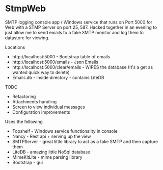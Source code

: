 # StmpWeb

SMTP logging console app / Windows service that runs on Port 5000 for Web with a STMP Server on port 25, 587.
Hacked together in an evening to just allow me to send emails to a fake SMTP monitor and log them to datastore for viewing.

Locations
* http://localhost:5000 - Bootstrap table of emails
* http://localhost:5000/emails - Json Emails
* http://localhost:5000/clear/emails - WIPES the database (It's a get as wanted quick way to delete)
* Emails.db - inside directory - contains LiteDB

TODO
* Refactoring
* Attachments handling 
* Screen to view individual messages
* Configuration improvements

Uses the following
* Topshelf - Windows service functionality in console
* Nancy - Rest api + serving up the view
* SMTPServer - great little library to act as a fake SMTP and then capture them
* LiteDB - amazing little NoSql database 
* MimeKitLite - mime parsing library
* Bootstrap - gui
